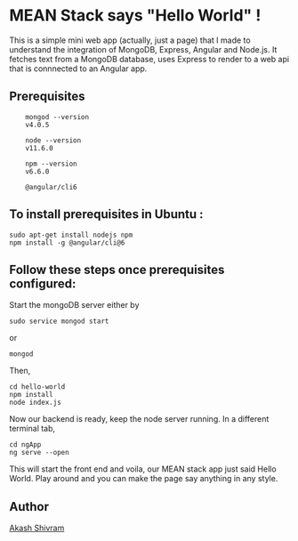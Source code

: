 # MEAN Stack says "Hello World" !

This is a simple mini web app (actually, just a page) that I made to understand the integration of MongoDB, Express, Angular and Node.js. It fetches text from a MongoDB database, uses Express to render to a web api that is connnected to an Angular app.

## Prerequisites
```
    mongod --version
    v4.0.5

    node --version
    v11.6.0

    npm --version
    v6.6.0

    @angular/cli6
```

## To install prerequisites in Ubuntu :
```
sudo apt-get install nodejs npm
npm install -g @angular/cli@6
```

## Follow these steps once prerequisites configured:
Start the mongoDB server either by 
```
sudo service mongod start
```
or
```
mongod
```
Then,
```
cd hello-world
npm install
node index.js
```

Now our backend is ready, keep the node server running.
In a different terminal tab,
```
cd ngApp
ng serve --open
```
This will start the front end and voila, our MEAN stack app just said Hello World. Play around and you can make the page say anything in any style.

## Author
[Akash Shivram](https://github.com/syashakash)
